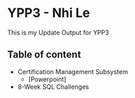 # YPP3 - Nhi Le 
This is my Update Output for YPP3

## Table of content
- Certification Management Subsystem
    - [Powerpoint]
- 8-Week SQL Challenges


